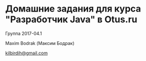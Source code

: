 # Домашние задания для курса "Разработчик Java" в Otus.ru

Группа 2017-04.1


Maxim Bodrak (Максим Бодрак)

kilbirdih@gmail.com
